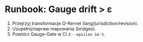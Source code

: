 # Runbook: Gauge drift > ε

1. Przejrzyj transformacje Ω-Kernel (lang/jurisdiction/revision).
2. Uzupełnij/napraw mapowania (bridges).
3. Powtórz Gauge-Gate w CI z `--epsilon 1e-3`.
